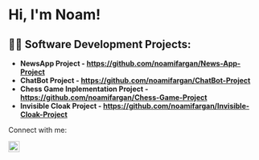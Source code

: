 <h1>Hi, I'm Noam! </h1>

<h2>👨‍💻 Software Development Projects:</h2>

- <b>NewsApp Project - https://github.com/noamifargan/News-App-Project</b>
- <b>ChatBot Project - https://github.com/noamifargan/ChatBot-Project</b></i>
- <b>Chess Game Inplementation Project - https://github.com/noamifargan/Chess-Game-Project </b>
- <b> Invisible Cloak Project - https://github.com/noamifargan/Invisible-Cloak-Project </b>


Connect with me:</h2>

[<img align="left" alt="JoshMadakor | LinkedIn" width="22px" src="https://cdn.jsdelivr.net/npm/simple-icons@v3/icons/linkedin.svg" />][linkedin]

[linkedin]: https://www.linkedin.com/in/noam-ifargan-25251a1bb/
